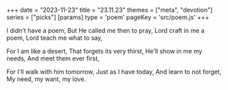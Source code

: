 +++
date = "2023-11-23"
title = "23.11.23"
themes = ["meta", "devotion"]
series = ["picks"]
[params]
  type = 'poem'
  pageKey = 'src/poem.js'
+++

I didn't have a poem,
But He called me then to pray,
Lord craft in me a poem,
Lord teach me what to say,

For I am like a desert,
That forgets its very thirst,
He'll show in me my needs,
And meet them ever first,

For I'll walk with him tomorrow,
Just as I have today,
And learn to not forget,
My need, my want, my love.
